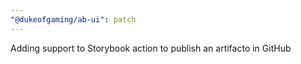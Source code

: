 ```yaml
---
"@dukeofgaming/ab-ui": patch
---
```


Adding support to Storybook action to publish an artifacto in GitHub

